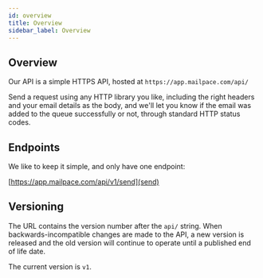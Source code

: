 ```yaml
---
id: overview
title: Overview
sidebar_label: Overview
---
```


## Overview

Our API is a simple HTTPS API, hosted at `https://app.mailpace.com/api/`

Send a request using any HTTP library you like, including the right headers and your email details as the body, and we'll let you know if the email was added to the queue successfully or not, through standard HTTP status codes.

## Endpoints

We like to keep it simple, and only have one endpoint:

[https://app.mailpace.com/api/v1/send](send)

## Versioning

The URL contains the version number after the `api/` string. When backwards-incompatible changes are made to the API, a new version is released and the old version will continue to operate until a published end of life date.

The current version is `v1`.